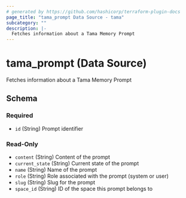 ```yaml
---
# generated by https://github.com/hashicorp/terraform-plugin-docs
page_title: "tama_prompt Data Source - tama"
subcategory: ""
description: |-
  Fetches information about a Tama Memory Prompt
---
```


# tama_prompt (Data Source)

Fetches information about a Tama Memory Prompt



<!-- schema generated by tfplugindocs -->
## Schema

### Required

- `id` (String) Prompt identifier

### Read-Only

- `content` (String) Content of the prompt
- `current_state` (String) Current state of the prompt
- `name` (String) Name of the prompt
- `role` (String) Role associated with the prompt (system or user)
- `slug` (String) Slug for the prompt
- `space_id` (String) ID of the space this prompt belongs to
